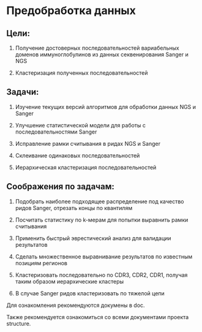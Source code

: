 Предобработка данных
====================


Цели:
-----

1. Получение достоверных последовательностей вариабельных доменов иммуноглобулинов из данных секвенирования Sanger и NGS

2. Кластеризация полученных последовательностей


Задачи:
-------

1. Изучение текущих версий алгоритмов для обработки данных NGS и Sanger

2. Улучшение статистической модели для работы с последовательностями Sanger

3. Исправление рамки считывания в ридах NGS и Sanger

4. Склеивание одинаковых последовательностей

5. Иерархическая кластеризация последовательностей


Соображения по задачам:
-----------------------

1. Подобрать наиболее подходящее распределение под качество ридов Sanger, отрезать концы по квантилям

2. Посчитать статистику по k-мерам для попытки выравнить рамки считывания

3. Применить быстрый эврестический анализ для валидации результатов

4. Сделать множественное выравнивание результатов по известным позициям регионов

5. Кластеризовать последовательно по CDR3, CDR2, CDR1, получая таким образом иерархические кластеры

6. В случае Sanger ридов кластеризовать по тяжелой цепи


Для ознакомления рекомендуются докумены в doc.

Также рекомендуется ознакомиться со всеми документами проекта structure.

